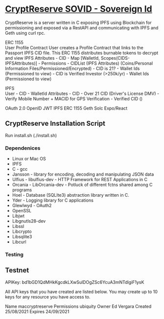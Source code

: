 
# [CryptReserve SOVID - Sovereign Id](https://www.blockchainbpi.com)
CryptReserve is a server written in C exposing IPFS using Blockchain for  permissioning and exposed via a RestAPI and communicating with IPFS and Geth using curl rpc.  

  ERC 1155  
    User Profile Contract
      User creates a Profile Contract that links to the Passport IPFS CID file.
      This ERC 1155 distributes burnable tokens to decrypt and view IPFS Attributes
      - CID
      - Map [WalletId, Scopes(CIDS-IPFSAttributes)] - Permissions
      - CIDList (IPFS Attributes) (Coins/Personal Information Files/Permissioned/Encrypted)
        - CID is 21?
          - Wallet Ids (Permissioned to view)
        - CID is Verified Investor (>250k/yr)
          - Wallet Ids (Permissioned to view)

  IPFS    
    User
      - CID
      - WalletId
    Attributes
      - CID
      - Over 21 CID (Driver's License DMV)
      - Verify Mobile Number + MACID for GPS Verification
      - Verified CID ()

OAuth 2.0
OpenID
JWT
IPFS
ERC 1155
Geth
Solc
Expo/React

## CryptReserve Installation Script
Run install.sh (./install.sh)

### Dependenices
* Linux or Mac OS
* IPFS
* C - gcc
* Jansson - library for encoding, decoding and manipulating JSON data
* Ulfius - libulfius-dev - HTTP Framework for REST Applications in C
* Orcania - LibOrcania-dev - Potluck of different fctns shared among C programs
* Hoel - Database (SQLIte3) abstraction library written in C.
* Yder - Logging library for C applications
* Glewlwyd - OAuth2
* OpenSSL
* Libjwt
* Libgnutls28-dev
* Libssl
* Libcrypto
* Libsqlite3
* Libcurl

### Testing

## Testnet
APIKey: bd1bGD1QdMHkKgcdkLXwSulDOgZSc6YcuA3mNTdlgiF1ysK

All API keys that you have created are listed below. You may create up to 10 keys for any resource you have access to.

Name maccryptreserve
Permissions ubiquity
Owner Ed Vergara
Created 25/08/2021
Expires 24/09/2021

